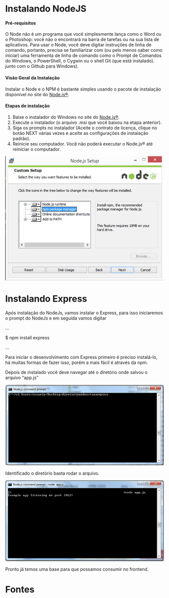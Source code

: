 # Instalando NodeJS

#### Pré-requisitos
O Node não é um programa que você simplesmente lança como o Word ou o Photoshop: você não o encontrará na barra de tarefas ou na sua lista de aplicativos. Para usar o Node, você deve digitar instruções de linha de comando, portanto, precisa se familiarizar com (ou pelo menos saber como iniciar) uma ferramenta de linha de comando como o Prompt de Comandos do Windows, o PowerShell, o Cygwin ou o shell Git (que está instalado). junto com o Github para Windows).

#### Visão Geral da Instalação
Instalar o Node e o NPM é bastante simples usando o pacote de instalação disponível no site do [Node.js®]( https://nodejs.org/en/download/).

#### Etapas de instalação
1.	Baixe o instalador do Windows no site do [Node.js®]( https://nodejs.org/en/download/).
2.	Execute o instalador (o arquivo .msi que você baixou na etapa anterior).
3.	Siga os prompts no instalador (Aceite o contrato de licença, clique no botão NEXT várias vezes e aceite as configurações de instalação padrão).
4.	Reinicie seu computador. Você não poderá executar o Node.js® até reiniciar o computador.

![](https://github.com/gilsonroberto/testePP/blob/master/backend/installerNode.png)

# Instalando Express
Após instalação do NodeJs, vamos instalar o Express, para isso iniciaremos o prompt do NodeJs e em  seguida vamos digitar

...

$ npm install express

...


Para iniciar o desenvolvimento com Express primeiro é preciso instalá-lo, há muitas formas de fazer isso, porém a mais fácil é através da npm.

Depois de instalado você deve navegar até o diretório onde salvou o arquivo “app.js”


![]( https://github.com/gilsonroberto/testePP/blob/master/backend/express1.PNG)

Identificado o diretório basta rodar o arquivo.


![]( https://github.com/gilsonroberto/testePP/blob/master/backend/express.png)

Pronto já temos uma base para que possamos consumir no frontend.


# Fontes 

[](https://coderwall.com/p/mbov6w/running-nodejs-and-express-on-windows)

[](https://blog.teamtreehouse.com/install-node-js-npm-windows)

[](https://expressjs.com/pt-br/starter/installing.html)


